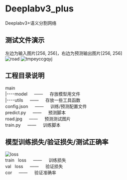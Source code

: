 # Deeplabv3_plus
Deeplabv3+语义分割网络
## 测试文件演示
左边为输入图片[256, 256]，右边为预测输出图片[256, 256]</br>
![road](https://user-images.githubusercontent.com/77096562/173211851-ace636a2-5fcb-4b7b-bc3a-696d7e067e2a.jpg)
![tmpeyccgqyj](https://user-images.githubusercontent.com/77096562/173211863-ddfb2e1d-ed94-441c-9204-5405b26fc4a4.PNG)
## 工程目录说明
main</br>
|----model &emsp; —— &emsp; 存放模型用文件</br>
|----utils &emsp; —— &emsp; 存放一些工具函数</br>
config.json &emsp; —— &emsp; 训练/预测配置文件</br>
predict.py &emsp; —— &emsp; 预测脚本</br>
road.jpg &emsp; —— &emsp; 预测测试图片</br>
train.py &emsp; —— &emsp; 训练脚本</br>
## 模型训练损失/验证损失/测试正确率
![loss](https://user-images.githubusercontent.com/77096562/173211877-8044588e-a728-49be-8788-45c7f6cbe161.png)</br>
train &nbsp; loss &emsp; —— &emsp; 训练损失</br>
val &nbsp; loss &emsp; —— &emsp; 验证损失</br>
cor &emsp; —— &emsp; 验证准确率</br>
